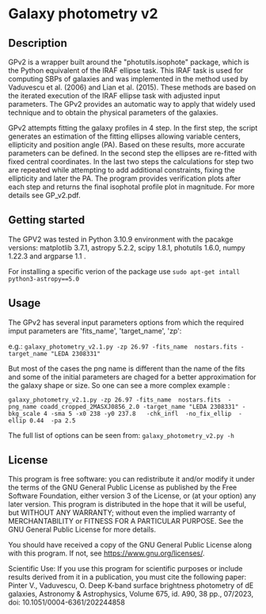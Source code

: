 # Galaxy photometry v2  

## Description 

GPv2 is a wrapper built around the "photutils.isophote" package, which is the Python equivalent of the IRAF ellipse task. This IRAF task is used for computing SBPs of galaxies and was implemented in the method used by Vaduvescu et al. (2006) and Lian et al. (2015). These methods are based on the iterated execution of the IRAF ellipse task with adjusted input parameters.  The GPv2 provides an  automatic way to apply that widely used technique and to obtain the physical parameters of the galaxies.  

GPv2 attempts  fitting  the galaxy profiles in 4 step. In the first step, the script generates an estimation of the fitting ellipses allowing variable centers, ellipticity and position angle (PA). Based on these results, more accurate parameters can be defined. In the second step the ellipses are re-fitted with fixed central coordinates. In the last two steps the calculations for step two are repeated while attempting to add additional constraints, fixing the ellipticity and later the PA. The  program provides  verification plots  after each step and  returns the final isophotal profile plot in magnitude.  For more details see GP_v2.pdf.

## Getting started

The GPV2 was tested in  Python 3.10.9 environment with the pacakge versions:  matplotlib 3.7.1, astropy 5.2.2, scipy 1.8.1, photutils 1.6.0, numpy 1.22.3 and argparse 1.1 . 

For installing a specific verion of the package use ```sudo apt-get intall python3-astropy==5.0```

## Usage

The GPv2 has several input parameters options from which the  required imput parameters are 'fits_name', 'target_name', 'zp': 

e.g.: ```galaxy_photometry_v2.1.py -zp 26.97 -fits_name  nostars.fits -target_name "LEDA 2308331"  ```

But most of the cases the png name is different than the name of the fits and  some of the initial parameters are chaged  for a better approximation for the galaxy  shape or size. So one can see a more complex example :

```galaxy_photometry_v2.1.py -zp 26.97 -fits_name  nostars.fits  -png_name coadd_cropped_2MASXJ0856_2.0 -target_name "LEDA 2308331" -bkg_scale 4 -sma 5 -x0 238 -y0 237.8   -chk_infl  -no_fix_ellip  -ellip 0.44  -pa 2.5 ```

The full list of options can be seen from: ```galaxy_photometry_v2.py -h ```

## License

This program is free software: you can redistribute it and/or modify it under the terms of the GNU General Public License as published by the Free Software Foundation, either version 3 of the License, or (at your option) any later version.
This program is distributed in the hope that it will be useful, but WITHOUT ANY WARRANTY; without even the implied warranty of  MERCHANTABILITY or FITNESS FOR A PARTICULAR PURPOSE.  See the  GNU General Public License for more details.

You should have received a copy of the GNU General Public License  along with this program.  If not, see <https://www.gnu.org/licenses/>.

Scientific Use: If you use this program for scientific purposes or include results derived from it in a publication, you must cite the following paper:
Pinter V., Vaduvescu, O. Deep K-band surface brightness photometry of dE galaxies, Astronomy & Astrophysics, Volume 675, id. A90, 38 pp., 07/2023, doi: 10.1051/0004-6361/202244858
